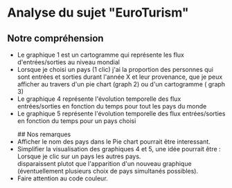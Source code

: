 
# Analyse du sujet "EuroTurism"

## Notre compréhension 

<p align=justify>
<ul>
 <li> Le graphique 1 est un cartogramme qui représente les flux d'entrées/sorties au niveau mondial </li>
 <li> Lorsque je choisi un pays (1 clic) j'ai la proportion des personnes qui sont entrées et sorties durant l'année X et leur provenance, que je peux afficher au travers d'un pie chart (graph 2) ou d'un cartogramme ( graph 3)</li>
 <li> Le graphique 4 représente l'évolution temporelle des flux entrées/sorties en fonction du temps pour tout les pays du monde </li>
 <li> Le graphique 5 représente  l'évolution temporelle des flux entrées/sorties en fonction du temps pour un pays choisi </li>
</p>
## Nos remarques 
 <li> Afficher le nom des pays dans le Pie chart pourrait être interessant. </li>
 <li> Simplifier la visualisation des graphiques 4 et 5, une idée pourrait être : Lorsque je clic sur un pays les autres pays. </li> disparaissent plutot que l'apparition d'un nouveau graphique (éventuellement plusieurs choix de pays simultanés possibles). </li>
 <li> Faire attention au code couleur. </li>
